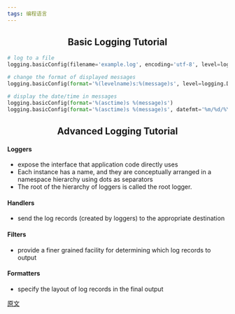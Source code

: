 ```yaml
---
tags: 编程语言
---
```




## <center>Basic Logging Tutorial</center>

```python
# log to a file
logging.basicConfig(filename='example.log', encoding='utf-8', level=logging.DEBUG)

# change the format of displayed messages
logging.basicConfig(format='%(levelname)s:%(message)s', level=logging.DEBUG)

# display the date/time in messages
logging.basicConfig(format='%(asctime)s %(message)s')
logging.basicConfig(format='%(asctime)s %(message)s', datefmt='%m/%d/%Y %I:%M:%S %p')
```

## <center>Advanced Logging Tutorial</center>

#### Loggers

* expose the interface that application code directly uses
* Each instance has a <hu>name</hu>, and they are conceptually arranged in a <hu>namespace</hu> hierarchy using dots as separators
* The root of the hierarchy of loggers is called the <hu>root logger</hu>.

#### Handlers

* send the log records (created by loggers) to the appropriate destination

#### Filters

* provide a finer grained facility for determining which log records to output

#### Formatters

* specify the layout of log records in the final output

[原文](https://docs.python.org/3/howto/logging.html)